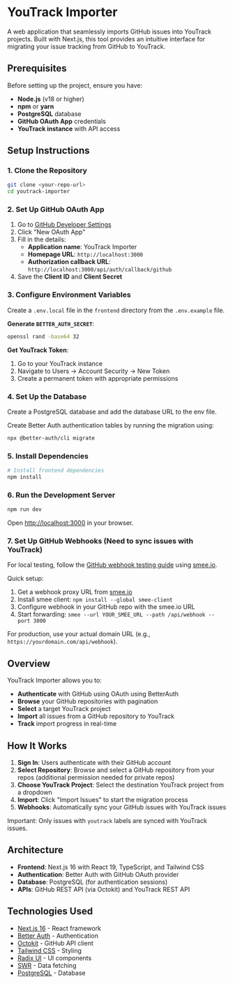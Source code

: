 # YouTrack Importer

A web application that seamlessly imports GitHub issues into YouTrack projects. Built with Next.js, this tool provides an intuitive interface for migrating your issue tracking from GitHub to YouTrack.

## Prerequisites

Before setting up the project, ensure you have:

- **Node.js** (v18 or higher)
- **npm** or **yarn**
- **PostgreSQL** database
- **GitHub OAuth App** credentials
- **YouTrack instance** with API access

## Setup Instructions

### 1. Clone the Repository

```bash
git clone <your-repo-url>
cd youtrack-importer
```

### 2. Set Up GitHub OAuth App

1. Go to [GitHub Developer Settings](https://github.com/settings/developers)
2. Click "New OAuth App"
3. Fill in the details:
   - **Application name**: YouTrack Importer
   - **Homepage URL**: `http://localhost:3000`
   - **Authorization callback URL**: `http://localhost:3000/api/auth/callback/github`
4. Save the **Client ID** and **Client Secret**

### 3. Configure Environment Variables

Create a `.env.local` file in the `frontend` directory from the `.env.example` file.

**Generate `BETTER_AUTH_SECRET`**:

```bash
openssl rand -base64 32
```

**Get YouTrack Token**:

1. Go to your YouTrack instance
2. Navigate to Users → Account Security → New Token
3. Create a permanent token with appropriate permissions

### 4. Set Up the Database

Create a PostgreSQL database and add the database URL to the env file.

Create Better Auth authentication tables by running the migration using:

```bash
npx @better-auth/cli migrate
```

### 5. Install Dependencies

```bash
# Install frontend dependencies
npm install
```

### 6. Run the Development Server

```bash
npm run dev
```

Open [http://localhost:3000](http://localhost:3000) in your browser.

### 7. Set Up GitHub Webhooks (Need to sync issues with YouTrack)

For local testing, follow the [GitHub webhook testing guide](https://docs.github.com/en/webhooks/testing-and-troubleshooting-webhooks/testing-webhooks#testing-webhook-code-locally) using [smee.io](https://smee.io/).

Quick setup:

1. Get a webhook proxy URL from [smee.io](https://smee.io/)
2. Install smee client: `npm install --global smee-client`
3. Configure webhook in your GitHub repo with the smee.io URL
4. Start forwarding: `smee --url YOUR_SMEE_URL --path /api/webhook --port 3000`

For production, use your actual domain URL (e.g., `https://yourdomain.com/api/webhook`).

## Overview

YouTrack Importer allows you to:

- **Authenticate** with GitHub using OAuth using BetterAuth
- **Browse** your GitHub repositories with pagination
- **Select** a target YouTrack project
- **Import** all issues from a GitHub repository to YouTrack
- **Track** import progress in real-time

## How It Works

1. **Sign In**: Users authenticate with their GitHub account
2. **Select Repository**: Browse and select a GitHub repository from your repos (additional permission needed for private repos)
3. **Choose YouTrack Project**: Select the destination YouTrack project from a dropdown
4. **Import**: Click "Import Issues" to start the migration process
5. **Webhooks**: Automatically sync your GitHub issues with YouTrack issues

Important: Only issues with `youtrack` labels are synced with YouTrack issues.

## Architecture

- **Frontend**: Next.js 16 with React 19, TypeScript, and Tailwind CSS
- **Authentication**: Better Auth with GitHub OAuth provider
- **Database**: PostgreSQL (for authentication sessions)
- **APIs**: GitHub REST API (via Octokit) and YouTrack REST API

## Technologies Used

- [Next.js 16](https://nextjs.org/) - React framework
- [Better Auth](https://better-auth.vercel.app/) - Authentication
- [Octokit](https://github.com/octokit/octokit.js) - GitHub API client
- [Tailwind CSS](https://tailwindcss.com/) - Styling
- [Radix UI](https://www.radix-ui.com/) - UI components
- [SWR](https://swr.vercel.app/) - Data fetching
- [PostgreSQL](https://www.postgresql.org/) - Database
